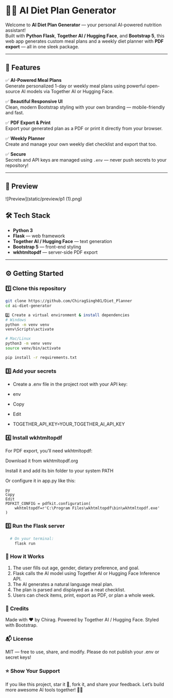 # 🥗✨ AI Diet Plan Generator

Welcome to **AI Diet Plan Generator** — your personal AI-powered nutrition assistant!  
Built with **Python Flask**, **Together AI / Hugging Face**, and **Bootstrap 5**, this web app generates custom meal plans and a weekly diet planner with **PDF export** — all in one sleek package.

---

## 🚀 Features

✅ **AI-Powered Meal Plans**  
Generate personalized 1-day or weekly meal plans using powerful open-source AI models via Together AI or Hugging Face.

✅ **Beautiful Responsive UI**  
Clean, modern Bootstrap styling with your own branding — mobile-friendly and fast.

✅ **PDF Export & Print**  
Export your generated plan as a PDF or print it directly from your browser.

✅ **Weekly Planner**  
Create and manage your own weekly diet checklist and export that too.

✅ **Secure**  
Secrets and API keys are managed using `.env` — never push secrets to your repository!

---

## 📸 Preview

![Preview](static/preview/p1 (1).png)

## 🛠️ Tech Stack

- **Python 3**
- **Flask** — web framework
- **Together AI / Hugging Face** — text generation
- **Bootstrap 5** — front-end styling
- **wkhtmltopdf** — server-side PDF export

---

## ⚙️ Getting Started

### 1️⃣ Clone this repository

```bash
git clone https://github.com/ChiragSingh01/Diet_Planner
cd ai-diet-generator

2️⃣ Create a virtual environment & install dependencies
# Windows
python -m venv venv
venv\Scripts\activate

# Mac/Linux
python3 -m venv venv
source venv/bin/activate

pip install -r requirements.txt
```

### 3️⃣ Add your secrets
- Create a .env file in the project root with your API key:

- env
- Copy
- Edit
- TOGETHER_API_KEY=YOUR_TOGETHER_AI_API_KEY

### 4️⃣ Install wkhtmltopdf
For PDF export, you’ll need wkhtmltopdf:

Download it from wkhtmltopdf.org

Install it and add its bin folder to your system PATH

Or configure it in app.py like this:
```
py
Copy
Edit
PDFKIT_CONFIG = pdfkit.configuration(
    wkhtmltopdf=r'C:\Program Files\wkhtmltopdf\bin\wkhtmltopdf.exe'
)
```

### 5️⃣ Run the Flask server
```bash
  # On your terminal:
    flask run
```

### 📄 How it Works
1. The user fills out age, gender, dietary preference, and goal.
2. Flask calls the AI model using Together AI or Hugging Face Inference API.
3. The AI generates a natural language meal plan.
4. The plan is parsed and displayed as a neat checklist.
5. Users can check items, print, export as PDF, or plan a whole week.

### 🙏 Credits
Made with ❤️ by Chirag.
Powered by Together AI / Hugging Face.
Styled with Bootstrap.

### 📬 License
MIT — free to use, share, and modify.
Please do not publish your .env or secret keys!

### ⭐️ Show Your Support
If you like this project, star it 🌟, fork it, and share your feedback.
Let’s build more awesome AI tools together! 🚀✨
